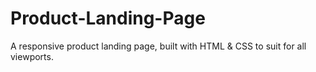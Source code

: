 # Product-Landing-Page
A responsive product landing page, built with HTML &amp; CSS to suit for all viewports.
